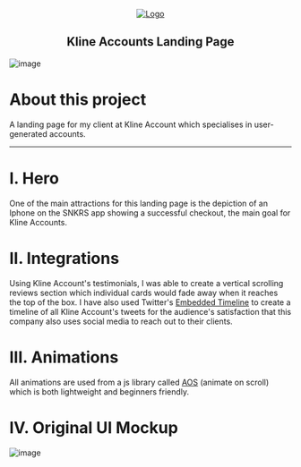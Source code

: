 <p align="center">
  <a href="https://cdn.discordapp.com/attachments/873367287304978462/875194731188088872/logomark.png">
    <img src="https://cdn.discordapp.com/attachments/873367287304978462/875194731188088872/logomark.png" alt="Logo">
  </a>
  
  <h2 align="center">Kline Accounts Landing Page</h2>
</p>

![image](https://user-images.githubusercontent.com/63136967/130311587-faa0ce3c-9bb0-4e87-ba66-971e3743b4e9.png)

# About this project
A landing page for my client at Kline Account which specialises in user-generated accounts.

***
# **I. Hero**

One of the main attractions for this landing page is the depiction of an Iphone on the SNKRS app showing a successful checkout, the main goal for Kline Accounts.

# **II. Integrations**

Using Kline Account's testimonials, I was able to create a vertical scrolling reviews section which individual cards would fade away when it reaches the top of the box. I have also used Twitter's [Embedded Timeline](https://publish.twitter.com/#) to create a timeline of all Kline Account's tweets for the audience's satisfaction that this company also uses social media to reach out to their clients.

# **III. Animations**

All animations are used from a js library called [AOS](https://michalsnik.github.io/aos/) (animate on scroll) which is both lightweight and beginners friendly.

# **IV. Original UI Mockup**

![image](https://cdn.discordapp.com/attachments/873021242540691517/873358008661467146/image0.png)
